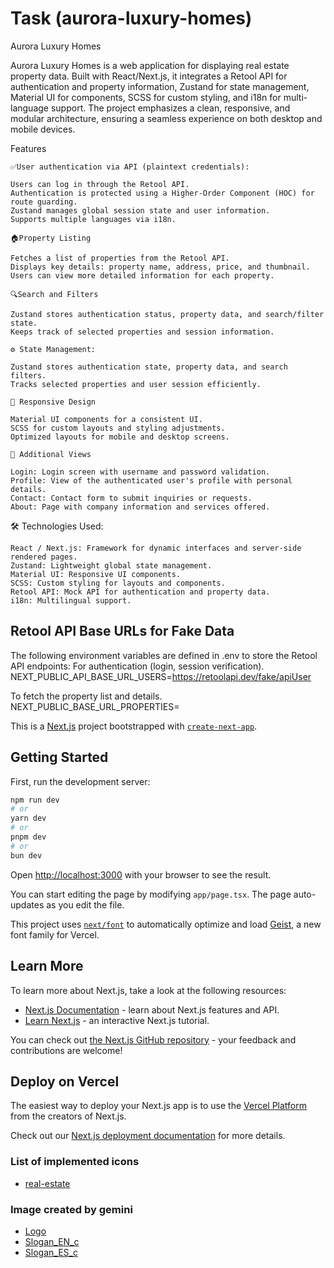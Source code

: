 # Task (aurora-luxury-homes)

Aurora Luxury Homes

Aurora Luxury Homes is a web application for displaying real estate property data. Built with React/Next.js, it integrates a Retool API for authentication and property information, Zustand for state management, Material UI for components, SCSS for custom styling, and i18n for multi-language support. The project emphasizes a clean, responsive, and modular architecture, ensuring a seamless experience on both desktop and mobile devices.

Features

    ✅User authentication via API (plaintext credentials):

    Users can log in through the Retool API.
    Authentication is protected using a Higher-Order Component (HOC) for route guarding.
    Zustand manages global session state and user information.
    Supports multiple languages via i18n.

    🏠Property Listing

    Fetches a list of properties from the Retool API.
    Displays key details: property name, address, price, and thumbnail.
    Users can view more detailed information for each property.

    🔍Search and Filters

    Zustand stores authentication status, property data, and search/filter state.
    Keeps track of selected properties and session information.

    ⚙️ State Management:

    Zustand stores authentication state, property data, and search filters.
    Tracks selected properties and user session efficiently.

    🎨 Responsive Design

    Material UI components for a consistent UI.
    SCSS for custom layouts and styling adjustments.
    Optimized layouts for mobile and desktop screens.

    📄 Additional Views

    Login: Login screen with username and password validation.
    Profile: View of the authenticated user's profile with personal details.
    Contact: Contact form to submit inquiries or requests.
    About: Page with company information and services offered.

🛠 Technologies Used:

    React / Next.js: Framework for dynamic interfaces and server-side rendered pages.
    Zustand: Lightweight global state management.
    Material UI: Responsive UI components.
    SCSS: Custom styling for layouts and components.
    Retool API: Mock API for authentication and property data.
    i18n: Multilingual support.


## Retool API Base URLs for Fake Data

The following environment variables are defined in .env to store the Retool API endpoints:
For authentication (login, session verification).
    NEXT_PUBLIC_API_BASE_URL_USERS=https://retoolapi.dev/fake/apiUser

To fetch the property list and details.
    NEXT_PUBLIC_BASE_URL_PROPERTIES=


This is a [Next.js](https://nextjs.org) project bootstrapped with [`create-next-app`](https://nextjs.org/docs/app/api-reference/cli/create-next-app).

## Getting Started

First, run the development server:

```bash
npm run dev
# or
yarn dev
# or
pnpm dev
# or
bun dev
```

Open [http://localhost:3000](http://localhost:3000) with your browser to see the result.

You can start editing the page by modifying `app/page.tsx`. The page auto-updates as you edit the file.

This project uses [`next/font`](https://nextjs.org/docs/app/building-your-application/optimizing/fonts) to automatically optimize and load [Geist](https://vercel.com/font), a new font family for Vercel.

## Learn More

To learn more about Next.js, take a look at the following resources:

- [Next.js Documentation](https://nextjs.org/docs) - learn about Next.js features and API.
- [Learn Next.js](https://nextjs.org/learn) - an interactive Next.js tutorial.

You can check out [the Next.js GitHub repository](https://github.com/vercel/next.js) - your feedback and contributions are welcome!

## Deploy on Vercel

The easiest way to deploy your Next.js app is to use the [Vercel Platform](https://vercel.com/new?utm_medium=default-template&filter=next.js&utm_source=create-next-app&utm_campaign=create-next-app-readme) from the creators of Next.js.

Check out our [Next.js deployment documentation](https://nextjs.org/docs/app/building-your-application/deploying) for more details.

### List of implemented icons

- [real-estate](https://www.flaticon.es/icono-gratis/real-estate_9144451?term=estate&related_id=9144451)

### Image created by gemini

- [Logo](https://gemini.google.com/app)
- [Slogan_EN_c](https://gemini.google.com/app)
- [Slogan_ES_c](https://gemini.google.com/app)